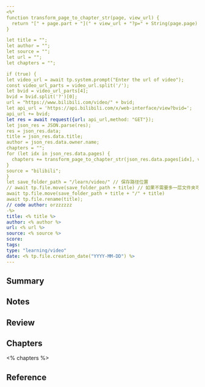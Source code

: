 ```yaml
---
<%* 
function transform_page_to_chapter_str(page, view_url) {
  return "[" + page.part + "](" + view_url + "?p=" + String(page.page) + ")";
}

let title = "";
let author = "";
let source = "";
let url = "";
let chapters = "";

if (true) {
let video_url = await tp.system.prompt("Enter the url of video");
const video_url_parts = video_url.split('/');
let bvid = video_url_parts[4];
bvid = bvid.split('?')[0];
url = "https://www.bilibili.com/video/" + bvid;
let api_url = 'https://api.bilibili.com/x/web-interface/view?bvid=';
api_url += bvid;
let res = await request({url: api_url,method: "GET"});
let json_res = JSON.parse(res);
res = json_res.data;
title = json_res.data.title;
author = json_res.data.owner.name;
chapters = "";
for (let idx in json_res.data.pages) {
  chapters += transform_page_to_chapter_str(json_res.data.pages[idx], video_url) + "\n";
}
source = "bilibili";
}
let save_folder_path = "/learn/video/" // 保存路径位置
// await tp.file.move(save_folder_path + title) // 如果不需要多一层文件夹可以使用这个
await tp.file.move(save_folder_path + title + "/" + title)
await tp.file.rename(title);
// code author: orzzzzzz
-%>
title: <% title %>
author: <% author %>
url: <% url %>
source: <% source %>
score: 
tags: 
type: "learning/video"
date: <% tp.file.creation_date("YYYY-MM-DD") %>
---
```

## Summary

## Notes

## Review


## Chapters
<% chapters %>

## Reference